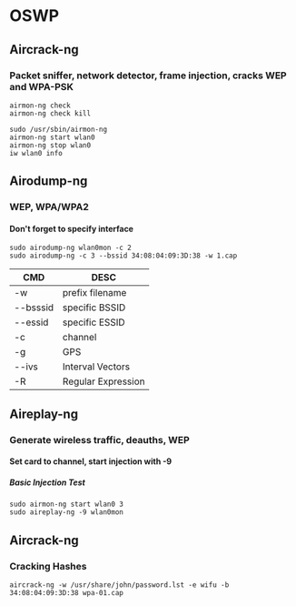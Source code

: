 # OSWP

## Aircrack-ng 
### Packet sniffer, network detector, frame injection, cracks WEP and WPA-PSK 
```
airmon-ng check
airmon-ng check kill

sudo /usr/sbin/airmon-ng
airmon-ng start wlan0
airmon-ng stop wlan0
iw wlan0 info

```

## Airodump-ng 
### WEP, WPA/WPA2
#### Don't forget to specify interface
```
sudo airodump-ng wlan0mon -c 2
sudo airodump-ng -c 3 --bssid 34:08:04:09:3D:38 -w 1.cap
```
|CMD|DESC|
|-----|-----|
|-w|prefix filename| 
|--bsssid|specific BSSID|
|--essid|specific ESSID|
|-c|channel|
|-g|GPS|
|--ivs| Interval Vectors
|-R|Regular Expression|

## Aireplay-ng
### Generate wireless traffic, deauths, WEP
#### Set card to channel, start injection with -9
##### Basic Injection Test
```
sudo airmon-ng start wlan0 3 
sudo aireplay-ng -9 wlan0mon
```
## Aircrack-ng
### Cracking Hashes
```
aircrack-ng -w /usr/share/john/password.lst -e wifu -b 34:08:04:09:3D:38 wpa-01.cap
```
